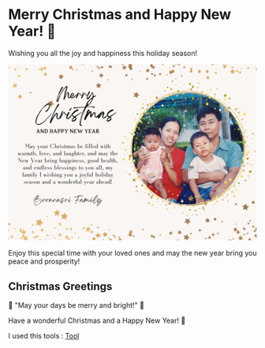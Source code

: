 # Merry Christmas and Happy New Year! 🎄

Wishing you all the joy and happiness this holiday season! 

![Boonrasri Family](Picture/Boonrasri-Family.png)

Enjoy this special time with your loved ones and may the new year bring you peace and prosperity!

## Christmas Greetings
🎅 "May your days be merry and bright!" 🌟

Have a wonderful Christmas and a Happy New Year! 🎁

I used this tools : [Tool](https://stylesuxx.github.io/steganography/)
